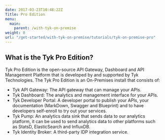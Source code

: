 ```yaml
---
date: 2017-03-23T10:48:22Z
Title: Pro Edition
menu:
  main:
    parent: /with-tyk-on-premise
weight: 0
url: "/get-started/with-tyk-on-premise/tutorials/tyk-on-premise-pro"
---
```


## What is the Tyk Pro Edition?

Tyk Pro Edition is the open-source API Gateway, Dashboard and API Management Platform that is developed by and supported by Tyk Technologies. The Tyk Pro Edition is an On-Premises install that consists of:

* Tyk API Gateway: The API gateway that can manage your APIs.
* Tyk Dashboard: The analytics and management interface for your APIs.
* Tyk Developer Portal: A developer portal to publish your APIs, your documentation (MarkDown, Swagger and Blueprint) and to have developers self-enroll to try out your services.
* Tyk Pump: An analytics data sink that sends data to our analytics platform, it can be used to send analytics data to other platforms such as StatsD, ElasticSearch and InfluxDB.
* Tyk Identity Broker: A third-party IDP integration service.
